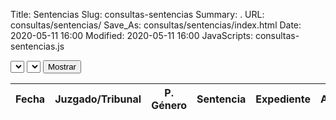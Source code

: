 Title: Sentencias
Slug: consultas-sentencias
Summary: .
URL: consultas/sentencias/
Save_As: consultas/sentencias/index.html
Date: 2020-05-11 16:00
Modified: 2020-05-11 16:00
JavaScripts: consultas-sentencias.js


<div id="sentenciasDiv">
<select id="distritoSelect"></select>
<select id="autoridadSelect"></select>
<button id="mostrarButton" type="button" class="btn btn-primary">Mostrar</button>
</div>
<table id="sentenciasTable">
<thead>
<th>Fecha</th>
<th>Juzgado/Tribunal</th>
<th>P. Género</th>
<th>Sentencia</th>
<th>Expediente</th>
<th>Archivo</th>
</thead>
</table>
